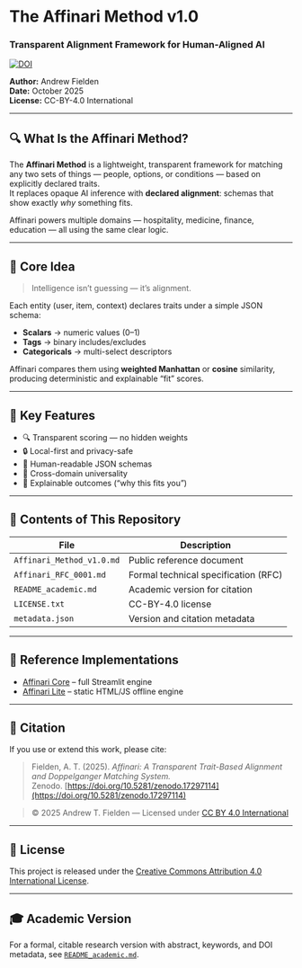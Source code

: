 # The Affinari Method v1.0
### Transparent Alignment Framework for Human-Aligned AI

[![DOI](https://zenodo.org/badge/DOI/10.5281/zenodo.17297114.svg)](https://doi.org/10.5281/zenodo.17297114)

**Author:** Andrew Fielden  
**Date:** October 2025  
**License:** CC-BY-4.0 International  

---

## 🔍 What Is the Affinari Method?

The **Affinari Method** is a lightweight, transparent framework for matching any two sets of things — people, options, or conditions — based on explicitly declared traits.  
It replaces opaque AI inference with **declared alignment**: schemas that show exactly *why* something fits.

Affinari powers multiple domains — hospitality, medicine, finance, education — all using the same clear logic.

---

## 🧩 Core Idea
> Intelligence isn’t guessing — it’s alignment.

Each entity (user, item, context) declares traits under a simple JSON schema:
- **Scalars** → numeric values (0–1)  
- **Tags** → binary includes/excludes  
- **Categoricals** → multi-select descriptors  

Affinari compares them using **weighted Manhattan** or **cosine** similarity, producing deterministic and explainable “fit” scores.

---

## 🧠 Key Features
- 🔍 Transparent scoring — no hidden weights  
- 🔒 Local-first and privacy-safe  
- 🧾 Human-readable JSON schemas  
- 🤝 Cross-domain universality  
- 🧭 Explainable outcomes (“why this fits you”)

---

## 📄 Contents of This Repository

| File | Description |
|------|--------------|
| `Affinari_Method_v1.0.md` | Public reference document |
| `Affinari_RFC_0001.md` | Formal technical specification (RFC) |
| `README_academic.md` | Academic version for citation |
| `LICENSE.txt` | CC-BY-4.0 license |
| `metadata.json` | Version and citation metadata |

---

## 🧰 Reference Implementations
- [Affinari Core](https://github.com/affinari/affinari_core) – full Streamlit engine  
- [Affinari Lite](https://github.com/affinari/affinari_lite) – static HTML/JS offline engine  

---

## 🧾 Citation
If you use or extend this work, please cite:

> Fielden, A. T. (2025). *Affinari: A Transparent Trait-Based Alignment and Doppelganger Matching System.*  
> Zenodo. [https://doi.org/10.5281/zenodo.17297114](https://doi.org/10.5281/zenodo.17297114)

> © 2025 Andrew T. Fielden — Licensed under [CC BY 4.0 International](https://creativecommons.org/licenses/by/4.0/)

---

## 🧮 License
This project is released under the [Creative Commons Attribution 4.0 International License](LICENSE.txt).

---

## 🎓 Academic Version
For a formal, citable research version with abstract, keywords, and DOI metadata, see [`README_academic.md`](README_academic.md).
